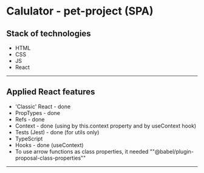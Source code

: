 # Calulator - pet-project (SPA)

## Stack of technologies

- HTML
- CSS
- JS
- React
***

## Applied React features

- 'Classic' React - done
- PropTypes - done
- Refs - done
- Context - done (using by this.context property and by useContext hook)
- Tests (Jest) - done (for utils only)
- TypeScript
- Hooks - done (useContext)
- To use arrow functions as class properties, it needed ""@babel/plugin-proposal-class-properties""
***
